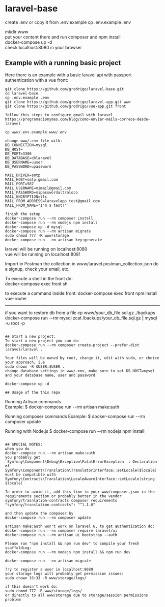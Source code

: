 # laravel-base
create .env or copy it from .env.example
cp .env.example .env

mkdir www  
put your content there and run composer and npm install  
docker-compose up -d  
check localhost:8080 in your browser  

## Example with a running basic project
Here there is an example with a basic laravel api with passport authentication with a vue front:
```
git clone https://github.com/grodrigo/laravel-base.git
cd laravel-base
cp .env.example .env
git clone https://github.com/grodrigo/laravel-app.git www
git clone https://github.com/grodrigo/vue-app.git front

follow this steps to configure gmail with laravel
https://programacionymas.com/blog/como-enviar-mails-correos-desde-laravel

cp www/.env.example www/.env
```

```
change www/.env file with:
DB_CONNECTION=mysql
DB_HOST=
DB_PORT=3306
DB_DATABASE=dblaravel
DB_USERNAME=uuser
DB_PASSWORD=upassword

MAIL_DRIVER=smtp
MAIL_HOST=smtp.gmail.com
MAIL_PORT=587
MAIL_USERNAME=mimail@gmail.com
MAIL_PASSWORD=mipasswordultraloco
MAIL_ENCRYPTION=tls
MAIL_FROM_ADDRESS=laravelapp_test@gmail.com
MAIL_FROM_NAME="I'm a test!"
```

```
finish the setup
docker-compose run --rm composer install
docker-compose run --rm nodejs npm install
docker-compose up -d mysql
docker-compose run --rm artisan migrate
sudo chmod 777 -R www/storage
docker-compose run --rm artisan key:generate
```

laravel will be running on localhost:8080  
vue will be running on localhost:8081

Import in Postman the collection in www/laravel.postman_collection.json
do a signup, check your email, etc.

To execute a shell in the front do:  
docker-compose exec front sh  

to execute a command inside front:
docker-compose exec front npm install vue-router  

---------------
if you want to restore db from a file
cp www/your_db_file.sql.gz ./backups
docker-compose run --rm mysql zcat /backups/your_db_file.sql.gz | mysql -u root -p
```

## Start a new project:
To start a new project you can do:  
docker-compose run --rm composer create-project --prefer-dist laravel/laravel .

Your files will be owned by root, change it, edit with sudo, or choice your approach, i.e  
sudo chown -R $USER:$USER .  
change database settings in www/.env, make sure to set DB_HOST=mysql and your database name, user and password  

docker-compose up -d

## Usage of the this repo
```
Running Artisan commands  
Example:
$ docker-compose run --rm artisan make:auth

Running composer commands
Example:
$ docker-compose run --rm composer update

Running with Node.js
$ docker-compose run --rm nodejs npm install
```

## SPECIAL NOTES:
when you do  
docker-compose run --rm artisan make:auth  
you probably get 
 Symfony\Component\Debug\Exception\FatalErrorException  : Declaration of Symfony\Component\Translation\TranslatorInterface::setLocale($locale) must be compatible with Symfony\Contracts\Translation\LocaleAwareInterface::setLocale(string $locale)

In order to avoid it, add this line to your www/composer.json in the requirements section or probably better in the vendor symfony/trasnlation-contracts composer requirements  
"symfony/translation-contracts": "^1.1.6"

and then update the composer by  
docker-compose run --rm composer update

artisan make:auth won't work on laravel 6, to get authentication do:  
docker-compose run --rm composer require laravel/ui  
docker-compose run --rm artisan ui bootstrap --auth  

Please run "npm install && npm run dev" to compile your fresh scaffolding:  
docker-compose run --rm nodejs npm install && npm run dev

docker-compose run --rm artisan migrate  

Try to register a user in localhost:8080  
your storage logs will probably get permission issues:  
sudo chown 33:33 -R www/storage/logs/  

if this doesn't work do:  
sudo chmod 777 -R www/storage/logs/  
or directly to all www/storage due to storage/session permissions problem
